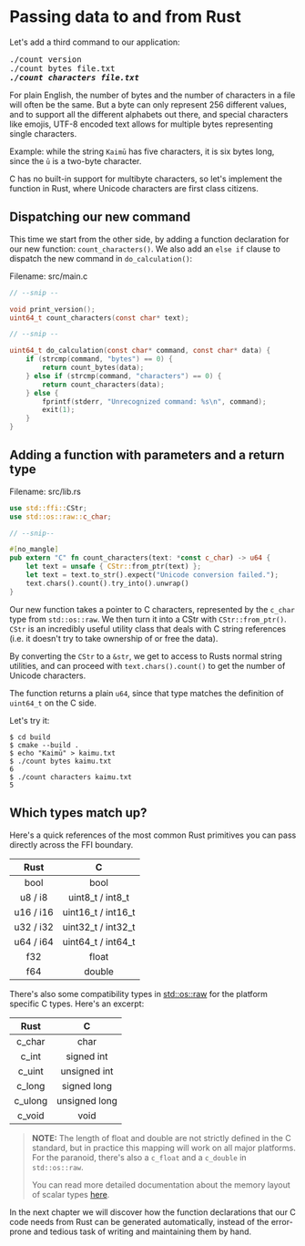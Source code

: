 # Passing data to and from Rust

Let's add a third command to our application:


<pre>
./count version
./count bytes file.txt
<i><b>./count characters file.txt</b></i> 
</pre>

For plain English, the number of bytes and the number of 
characters in a file will often be the same. But a byte can
only represent 256 different values, and to support all the 
different alphabets out there, and special characters like emojis,
UTF-8 encoded text allows for multiple bytes representing 
single characters.

Example: while the string `Kaimū` has five characters, it is six bytes
long, since the `ū` is a two-byte character.

C has no built-in support for multibyte characters, so let's
implement the function in Rust, where Unicode characters 
are first class citizens.

## Dispatching our new command

This  time we start from the other side, by adding a function 
declaration for our new function: `count_characters()`. We
also add an `else if` clause to dispatch the new command
in `do_calculation()`:

Filename: src/main.c

```c
// --snip --

void print_version();
uint64_t count_characters(const char* text);

// --snip --

uint64_t do_calculation(const char* command, const char* data) {
    if (strcmp(command, "bytes") == 0) {
        return count_bytes(data);
    } else if (strcmp(command, "characters") == 0) {
        return count_characters(data);
    } else {
        fprintf(stderr, "Unrecognized command: %s\n", command);
        exit(1);
    }
}
```


## Adding a function with parameters and a return type

Filename: src/lib.rs

```rust
use std::ffi::CStr;
use std::os::raw::c_char;

// --snip--

#[no_mangle]
pub extern "C" fn count_characters(text: *const c_char) -> u64 {
    let text = unsafe { CStr::from_ptr(text) };
    let text = text.to_str().expect("Unicode conversion failed.");
    text.chars().count().try_into().unwrap()
}
```

Our new function takes a pointer to C characters, represented
by the `c_char` type from `std::os::raw`. We then turn it into
a CStr with `CStr::from_ptr()`. `CStr` is an incredibly
useful utility class that deals with
C string references (i.e. it doesn't try to take ownership 
of or free the data).

By converting the `CStr` to a `&str`, we get to access to Rusts
normal string utilities, and can proceed with 
`text.chars().count()` to get the number of Unicode characters. 

The function returns a plain `u64`, since that type matches the 
definition of `uint64_t` on the C side.

Let's try it:

```shell
$ cd build
$ cmake --build .
$ echo "Kaimū" > kaimu.txt
$ ./count bytes kaimu.txt
6
$ ./count characters kaimu.txt
5
```

## Which types match up?

Here's a quick references of the most common Rust primitives 
you can pass directly across the FFI boundary.

|   Rust    |             C             | 
|:---------:|:-------------------------:|
|   bool    |           bool            | 
|  u8 / i8  |     uint8_t / int8_t      |
| u16 / i16 |    uint16_t / int16_t     |
| u32 / i32 |    uint32_t / int32_t     |
| u64 / i64 |    uint64_t / int64_t     |
|    f32    |           float           |
|    f64    |          double           |

There's also some compatibility types in 
[std::os::raw](https://doc.rust-lang.org/std/os/raw/index.html) 
for the platform specific C types. Here's an excerpt:

|        Rust        |       C       | 
|:------------------:|:-------------:|
|       c_char       |     char      |
|       c_int        |  signed int   |
|       c_uint       | unsigned int  |
|       c_long       |  signed long  |
|      c_ulong       | unsigned long |
|       c_void       |     void      |

> __NOTE:__ The length of float and double are not strictly defined
> in the C standard, but in practice this mapping will work
> on all major platforms. For the paranoid, there's also a
> `c_float` and a `c_double` in `std::os::raw`.
> 
> You can read more detailed documentation about the memory layout of scalar types 
> [here](https://rust-lang.github.io/unsafe-code-guidelines/layout/scalars.html).

In the next chapter we will discover how the function
declarations that our C code needs from Rust can be generated 
automatically, instead of the error-prone and tedious task
of writing and maintaining them by hand.